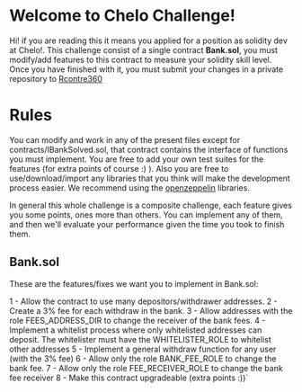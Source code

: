 # Welcome to Chelo Challenge!

Hi! if you are reading this it means you applied for a position as solidity dev at Chelo!. This challenge consist of a single contract **Bank.sol**, you must modify/add features to this contract to measure your solidity skill level. Once you have finished with it, you must submit your changes in a private repository to [Rcontre360](https://github.com/Rcontre360)

# Rules

You can modify and work in any of the present files except for contracts/IBankSolved.sol, that contract contains the interface of functions you must implement. You are free to add your own test suites for the features (for extra points of course :) ). Also you are free to use/download/import any libraries that you think will make the development process easier. We recommend using the [openzeppelin](https://openzeppelin.com/) libraries.

In general this whole challenge is a composite challenge, each feature gives you some points, ones more than others. You can implement any of them, and then we'll evaluate your performance given the time you took to finish them.

## Bank.sol

These are the features/fixes we want you to implement in Bank.sol:

1 - Allow the contract to use many depositors/withdrawer addresses.
2 - Create a 3% fee for each withdraw in the bank.
3 - Allow addresses with the role FEES_ADDRESS_DIR to change the receiver of the bank fees.
4 - Implement a whitelist process where only whitelisted addresses can deposit. The whitelister must have the WHITELISTER_ROLE to whitelist other addresses
5 - Implement a general withdraw function for any user (with the 3% fee)
6 - Allow only the role BANK_FEE_ROLE to change the bank fee.
7 - Allow only the role FEE_RECEIVER_ROLE to change the bank fee receiver
8 - Make this contract upgradeable (extra points :))`
